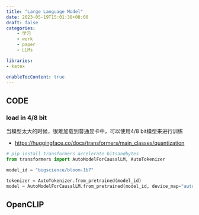 ```yaml
---
title: "Large Language Model"
date: 2023-05-19T15:01:38+08:00
draft: false
categories:
    - 学习
    - work
    - paper
    - LLMs

libraries:
- katex

enableTocContent: true
---
```


## CODE

### load in 4/8 bit

当模型太大的时候，很难加载到普通显卡中，可以使用4/8 bit模型来进行训练

- https://huggingface.co/docs/transformers/main_classes/quantization


```python
# pip install transformers accelerate bitsandbytes
from transformers import AutoModelForCausalLM, AutoTokenizer

model_id = "bigscience/bloom-1b7"

tokenizer = AutoTokenizer.from_pretrained(model_id)
model = AutoModelForCausalLM.from_pretrained(model_id, device_map="auto", load_in_4bit=True)
```


## OpenCLIP


